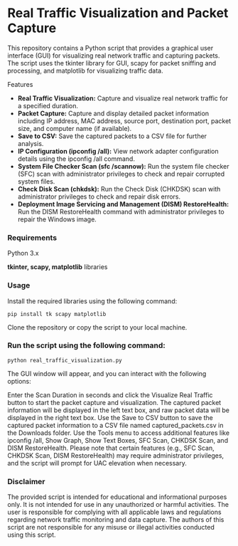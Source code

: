# Real Traffic Visualization and Packet Capture

This repository contains a Python script that provides a graphical user interface (GUI) for visualizing real network traffic and capturing packets. 
The script uses the tkinter library for GUI, scapy for packet sniffing and processing, and matplotlib for visualizing traffic data.

Features
* **Real Traffic Visualization:** Capture and visualize real network traffic for a specified duration.
* **Packet Capture:** Capture and display detailed packet information including IP address, MAC address, source port, destination port, packet size, and computer name (if available).
* **Save to CSV:** Save the captured packets to a CSV file for further analysis.
* **IP Configuration (ipconfig /all):** View network adapter configuration details using the ipconfig /all command.
* **System File Checker Scan (sfc /scannow):** Run the system file checker (SFC) scan with administrator privileges to check and repair corrupted system files.
* **Check Disk Scan (chkdsk):** Run the Check Disk (CHKDSK) scan with administrator privileges to check and repair disk errors.
* **Deployment Image Servicing and Management (DISM) RestoreHealth:** Run the DISM RestoreHealth command with administrator privileges to repair the Windows image.

### Requirements
Python 3.x

**tkinter, scapy, matplotlib** libraries

### Usage
Install the required libraries using the following command:
```
pip install tk scapy matplotlib
```

Clone the repository or copy the script to your local machine.

### Run the script using the following command:
```
python real_traffic_visualization.py

```

The GUI window will appear, and you can interact with the following options:

Enter the Scan Duration in seconds and click the Visualize Real Traffic button to start the packet capture and visualization.
The captured packet information will be displayed in the left text box, and raw packet data will be displayed in the right text box.
Use the Save to CSV button to save the captured packet information to a CSV file named captured_packets.csv in the Downloads folder.
Use the Tools menu to access additional features like ipconfig /all, Show Graph, Show Text Boxes, SFC Scan, CHKDSK Scan, and DISM RestoreHealth.
Please note that certain features (e.g., SFC Scan, CHKDSK Scan, DISM RestoreHealth) may require administrator privileges, and the script will prompt for UAC elevation when necessary.

### Disclaimer
The provided script is intended for educational and informational purposes only. It is not intended for use in any unauthorized or harmful activities. 
The user is responsible for complying with all applicable laws and regulations regarding network traffic monitoring and data capture. 
The authors of this script are not responsible for any misuse or illegal activities conducted using this script.
